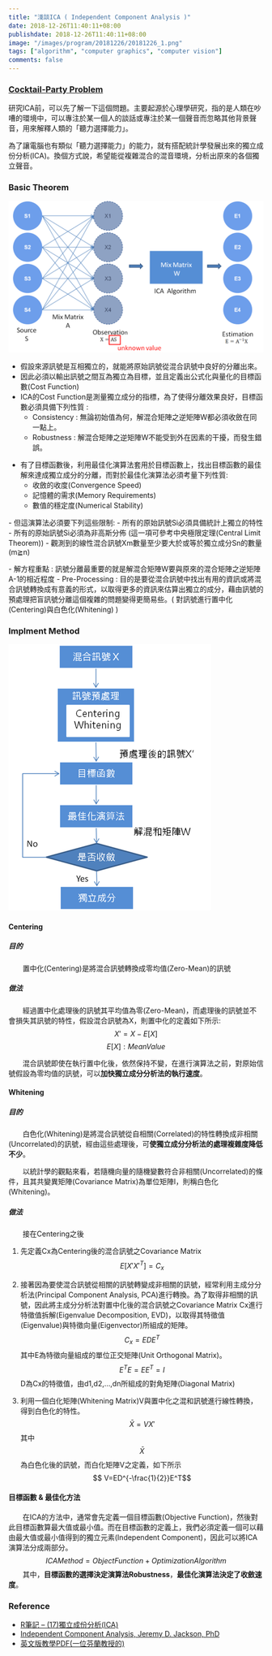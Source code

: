 ```yaml
---
title: "淺談ICA ( Independent Component Analysis )"
date: 2018-12-26T11:40:11+08:00
publishdate: 2018-12-26T11:40:11+08:00
image: "/images/program/20181226/20181226_1.png"
tags: ["algorithm", "computer graphics", "computer vision"]
comments: false
---
```

<script type="text/javascript" src="http://cdn.mathjax.org/mathjax/latest/MathJax.js?config=default"></script>

### [Cocktail-Party Problem](https://en.wikipedia.org/wiki/Cocktail_party_effect)

<p>
研究ICA前，可以先了解一下這個問題。主要起源於心理學研究，指的是人類在吵嘈的環境中，可以專注於某一個人的談話或專注於某一個聲音而忽略其他背景聲音，用來解釋人類的「聽力選擇能力」。
</p>
<p>
為了讓電腦也有類似「聽力選擇能力」的能力，就有搭配統計學發展出來的獨立成份分析(ICA)。換個方式說，希望能從複雜混合的混音環境，分析出原來的各個獨立聲音。
</p>

### Basic Theorem

![pipeline](/images/program/20181226//20181226_1.png "pipeline")

- 假設來源訊號是互相獨立的，就能將原始訊號從混合訊號中良好的分離出來。
- 因此必須以輸出訊號之間互為獨立為目標，並且定義出公式化與量化的目標函數(Cost Function)
- ICA的Cost Function是測量獨立成分的指標，為了使得分離效果良好，目標函數必須具備下列性質 :
    - Consistency : 無論初始值為何，解混合矩陣之逆矩陣W都必須收斂在同一點上。
    - Robustness : 解混合矩陣之逆矩陣W不能受到外在因素的干擾，而發生錯誤。

<p></p>

- 	有了目標函數後，利用最佳化演算法套用於目標函數上，找出目標函數的最佳解來達成獨立成分的分離，而對於最佳化演算法必須考量下列性質:
    - 收斂的收度(Convergence Speed)
    - 記憶體的需求(Memory Requirements)
    - 數值的穩定度(Numerical Stability)
<p></p>
- 但這演算法必須要下列這些限制:
    - 所有的原始訊號Si必須具備統計上獨立的特性
    - 所有的原始訊號Si必須為非高斯分佈 (這一項可參考中央極限定理(Central Limit Theorem))
    - 觀測到的線性混合訊號Xm數量至少要大於或等於獨立成分Sn的數量(m≧n)
<p></p>
- 解方程重點 : 訊號分離最重要的就是解混合矩陣W要與原來的混合矩陣之逆矩陣A-1的相近程度
- Pre-Processing : 目的是要從混合訊號中找出有用的資訊或將混合訊號轉換成有意義的形式，以取得更多的資訊來估算出獨立的成分，藉由訊號的預處理把盲訊號分離這個複雜的問題變得更簡易些。( 對訊號進行置中化(Centering)與白色化(Whitening) )

### Implment Method

![pipeline](/images/program/20181226/20181226_2.png "pipeline")

#### Centering

##### 目的
&emsp;&emsp;置中化(Centering)是將混合訊號轉換成零均值(Zero-Mean)的訊號

##### 做法
&emsp;&emsp;經過置中化處理後的訊號其平均值為零(Zero-Mean)，而處理後的訊號並不會損失其訊號的特性，假設混合訊號為X，則置中化的定義如下所示:
$$X' = X - E[X]$$
$$E[X]: Mean Value$$

&emsp;&emsp;混合訊號即使在執行置中化後，依然保持不變，在進行演算法之前，對原始信號假設為零均值的訊號，可以**加快獨立成分分析法的執行速度**。

#### Whitening

##### 目的
&emsp;&emsp;白色化(Whitening)是將混合訊號從自相關(Correlated)的特性轉換成非相關(Uncorrelated)的訊號，經由這些處理後，可**使獨立成分分析法的處理複雜度降低不少**。

&emsp;&emsp;以統計學的觀點來看，若隨機向量的隨機變數符合非相關(Uncorrelated)的條件，且其共變異矩陣(Covariance Matrix)為單位矩陣I，則稱白色化(Whitening)。

##### 做法
&emsp;&emsp;接在Centering之後

1. 先定義Cx為Centering後的混合訊號之Covariance Matrix $$ E[X'X'^T]=C_x $$
2. 接著因為要使混合訊號從相關的訊號轉變成非相關的訊號，經常利用主成分分析法(Principal Component Analysis, PCA)進行轉換。為了取得非相關的訊號，因此將主成分分析法對置中化後的混合訊號之Covariance Matrix Cx進行特徵值拆解(Eigenvalue Decomposition, EVD)，以取得其特徵值(Eigenvalue)與特徵向量(Eigenvector)所組成的矩陣。
$$ C_x=EDE^T $$
其中E為特徵向量組成的單位正交矩陣(Unit Orthogonal Matrix)。
$$ E^TE = EE^T = I $$
D為Cx的特徵值，由d1,d2,…,dn所組成的對角矩陣(Diagonal Matrix)

3. 利用一個白化矩陣(Whitening Matrix)V與置中化之混和訊號進行線性轉換，得到白色化的特性。
$$ \bar{X} = VX' $$ 其中 $$ \bar{X} $$ 為白色化後的訊號，而白化矩陣V之定義，如下所示 $$ V=ED^{-\frac{1}{2}}E^T$$

#### 目標函數 & 最佳化方法

&emsp;&emsp;在ICA的方法中，通常會先定義一個目標函數(Objective Function)，然後對此目標函數算最大值或最小值。而在目標函數的定義上，我們必須定義一個可以藉由最大值或最小值得到的獨立元素(Independent Component)，因此可以將ICA演算法分成兩部分。
$$ ICA Method = ObjectFunction + Optimization Algorithm $$
&emsp;&emsp;其中，**目標函數的選擇決定演算法Robustness**，**最佳化演算法決定了收斂速度**。


### Reference
- [R筆記 – (17)獨立成份分析(ICA)](https://rpubs.com/skydome20/R-Note17-ICA)
- [Independent Component Analysis, Jeremy D. Jackson, PhD](http://www.jeremydjacksonphd.com/2016/03/15/independent-component-analysis/)
- [英文版教學PDF(一位芬蘭教授的)](https://www.cs.helsinki.fi/u/ahyvarin/papers/NN00new.pdf)